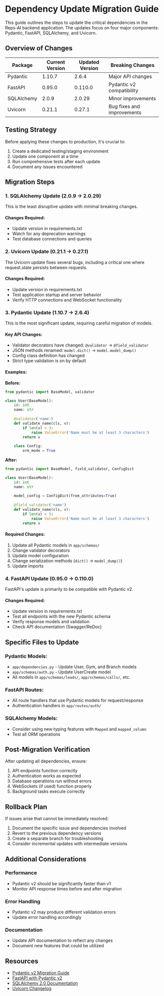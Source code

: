 # Dependency Update Migration Guide

This guide outlines the steps to update the critical dependencies in the Reps-AI backend application. The updates focus on four major components: Pydantic, FastAPI, SQLAlchemy, and Uvicorn.

## Overview of Changes

| Package | Current Version | Updated Version | Breaking Changes |
|---------|----------------|----------------|------------------|
| Pydantic | 1.10.7 | 2.6.4 | Major API changes |
| FastAPI | 0.95.0 | 0.110.0 | Pydantic v2 compatibility |
| SQLAlchemy | 2.0.9 | 2.0.29 | Minor improvements |
| Uvicorn | 0.21.1 | 0.27.1 | Bug fixes and improvements |

## Testing Strategy

Before applying these changes to production, it's crucial to:

1. Create a dedicated testing/staging environment
2. Update one component at a time
3. Run comprehensive tests after each update
4. Document any issues encountered

## Migration Steps

### 1. SQLAlchemy Update (2.0.9 → 2.0.29)

This is the least disruptive update with minimal breaking changes.

#### Changes Required:
- Update version in requirements.txt
- Watch for any deprecation warnings
- Test database connections and queries

### 2. Uvicorn Update (0.21.1 → 0.27.1)

The Uvicorn update fixes several bugs, including a critical one where request.state persists between requests.

#### Changes Required:
- Update version in requirements.txt
- Test application startup and server behavior
- Verify HTTP connections and WebSocket functionality

### 3. Pydantic Update (1.10.7 → 2.6.4)

This is the most significant update, requiring careful migration of models.

#### Key API Changes:
- Validator decorators have changed: `@validator` → `@field_validator`
- JSON methods renamed: `model.dict()` → `model.model_dump()`
- Config class definition has changed
- Strict type validation is on by default

#### Examples:

**Before:**
```python
from pydantic import BaseModel, validator

class User(BaseModel):
    id: int
    name: str
    
    @validator('name')
    def validate_name(cls, v):
        if len(v) < 3:
            raise ValueError('Name must be at least 3 characters')
        return v
        
    class Config:
        orm_mode = True
```

**After:**
```python
from pydantic import BaseModel, field_validator, ConfigDict

class User(BaseModel):
    id: int
    name: str
    
    model_config = ConfigDict(from_attributes=True)
    
    @field_validator('name')
    def validate_name(cls, v):
        if len(v) < 3:
            raise ValueError('Name must be at least 3 characters')
        return v
```

#### Required Changes:
1. Update all Pydantic models in `app/schemas/`
2. Change validator decorators
3. Update model configuration
4. Change serialization methods (`dict()` → `model_dump()`)
5. Update imports

### 4. FastAPI Update (0.95.0 → 0.110.0)

FastAPI's update is primarily to be compatible with Pydantic v2.

#### Changes Required:
- Update version in requirements.txt
- Test all endpoints with the new Pydantic schema
- Verify response models and validation
- Check API documentation (Swagger/ReDoc)

## Specific Files to Update

### Pydantic Models:
- `app/dependencies.py` - Update User, Gym, and Branch models
- `app/schemas/auth.py` - Update UserCreate model
- All models in `app/schemas/leads/`, `app/schemas/calls/`, etc.

### FastAPI Routes:
- All route handlers that use Pydantic models for request/response
- Authentication handlers in `app/routes/auth/`

### SQLAlchemy Models:
- Consider using new typing features with `Mapped` and `mapped_column`
- Test all ORM operations

## Post-Migration Verification

After updating all dependencies, ensure:

1. API endpoints function correctly
2. Authentication works as expected
3. Database operations run without errors
4. WebSockets (if used) function properly
5. Background tasks execute correctly

## Rollback Plan

If issues arise that cannot be immediately resolved:

1. Document the specific issue and dependencies involved
2. Revert to the previous dependency versions
3. Create a separate branch for troubleshooting
4. Consider incremental updates with intermediate versions

## Additional Considerations

### Performance
- Pydantic v2 should be significantly faster than v1
- Monitor API response times before and after migration

### Error Handling
- Pydantic v2 may produce different validation errors
- Update error handling accordingly

### Documentation
- Update API documentation to reflect any changes
- Document new features that could be utilized

## Resources

- [Pydantic v2 Migration Guide](https://docs.pydantic.dev/latest/migration/)
- [FastAPI with Pydantic v2](https://fastapi.tiangolo.com/advanced/using-pydantic-v2/)
- [SQLAlchemy 2.0 Documentation](https://docs.sqlalchemy.org/en/20/)
- [Uvicorn Changelog](https://github.com/encode/uvicorn/releases) 